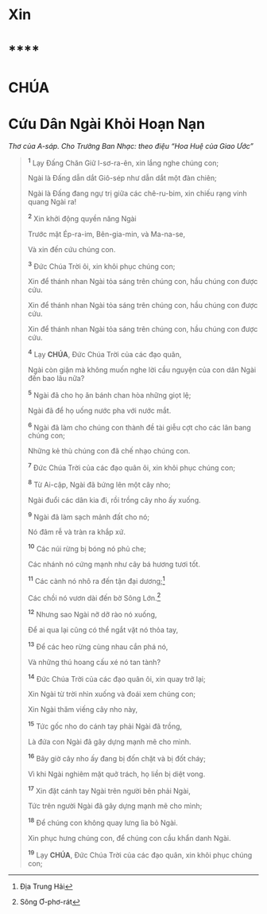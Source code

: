 # Xin

# \*\*\*\*

# CHÚA

# Cứu Dân Ngài Khỏi Hoạn Nạn

_Thơ của A-sáp. Cho Trưởng Ban Nhạc: theo điệu “Hoa Huệ của Giao Ước”_

> <sup><b>1</b></sup> Lạy Đấng Chăn Giữ I-sơ-ra-ên, xin lắng nghe chúng con;
>
> Ngài là Đấng dẫn dắt Giô-sép như dẫn dắt một đàn chiên;
>
> Ngài là Đấng đang ngự trị giữa các chê-ru-bim, xin chiếu rạng vinh quang Ngài ra!
>
> <sup><b>2</b></sup> Xin khởi động quyền năng Ngài
>
> Trước mặt Ép-ra-im, Bên-gia-min, và Ma-na-se,
>
> Và xin đến cứu chúng con.
>
> <sup><b>3</b></sup> Đức Chúa Trời ôi, xin khôi phục chúng con;
>
> Xin để thánh nhan Ngài tỏa sáng trên chúng con, hầu chúng con được cứu.
>
> Xin để thánh nhan Ngài tỏa sáng trên chúng con, hầu chúng con được cứu.
>
> Xin để thánh nhan Ngài tỏa sáng trên chúng con, hầu chúng con được cứu.
>
> <sup><b>4</b></sup> Lạy **CHÚA**, Đức Chúa Trời của các đạo quân,
>
> Ngài còn giận mà không muốn nghe lời cầu nguyện của con dân Ngài đến bao lâu nữa?
>
> <sup><b>5</b></sup> Ngài đã cho họ ăn bánh chan hòa những giọt lệ;
>
> Ngài đã để họ uống nước pha với nước mắt.
>
> <sup><b>6</b></sup> Ngài đã làm cho chúng con thành đề tài giễu cợt cho các lân bang chúng con;
>
> Những kẻ thù chúng con đã chế nhạo chúng con.
>
> <sup><b>7</b></sup> Đức Chúa Trời của các đạo quân ôi, xin khôi phục chúng con;
>
> <sup><b>8</b></sup> Từ Ai-cập, Ngài đã bứng lên một cây nho;
>
> Ngài đuổi các dân kia đi, rồi trồng cây nho ấy xuống.
>
> <sup><b>9</b></sup> Ngài đã làm sạch mảnh đất cho nó;
>
> Nó đâm rễ và tràn ra khắp xứ.
>
> <sup><b>10</b></sup> Các núi rừng bị bóng nó phủ che;
>
> Các nhánh nó cứng mạnh như cây bá hương tươi tốt.
>
> <sup><b>11</b></sup> Các cành nó nhô ra đến tận đại dương;[^1-d69bd8ae-2fc9-421b-8b56-42c4a2a12859]
>
> Các chồi nó vươn dài đến bờ Sông Lớn.[^2-d69bd8ae-2fc9-421b-8b56-42c4a2a12859]
>
> <sup><b>12</b></sup> Nhưng sao Ngài nỡ dỡ rào nó xuống,
>
> Để ai qua lại cũng có thể ngắt vặt nó thỏa tay,
>
> <sup><b>13</b></sup> Để các heo rừng cùng nhau cắn phá nó,
>
> Và những thú hoang cấu xé nó tan tành?
>
> <sup><b>14</b></sup> Đức Chúa Trời của các đạo quân ôi, xin quay trở lại;
>
> Xin Ngài từ trời nhìn xuống và đoái xem chúng con;
>
> Xin Ngài thăm viếng cây nho này,
>
> <sup><b>15</b></sup> Tức gốc nho do cánh tay phải Ngài đã trồng,
>
> Là đứa con Ngài đã gây dựng mạnh mẽ cho mình.
>
> <sup><b>16</b></sup> Bây giờ cây nho ấy đang bị đốn chặt và bị đốt cháy;
>
> Vì khi Ngài nghiêm mặt quở trách, họ liền bị diệt vong.
>
> <sup><b>17</b></sup> Xin đặt cánh tay Ngài trên người bên phải Ngài,
>
> Tức trên người Ngài đã gây dựng mạnh mẽ cho mình;
>
> <sup><b>18</b></sup> Để chúng con không quay lưng lìa bỏ Ngài.
>
> Xin phục hưng chúng con, để chúng con cầu khẩn danh Ngài.
>
> <sup><b>19</b></sup> Lạy **CHÚA**, Đức Chúa Trời của các đạo quân, xin khôi phục chúng con;

[^1-d69bd8ae-2fc9-421b-8b56-42c4a2a12859]: Địa Trung Hải

[^2-d69bd8ae-2fc9-421b-8b56-42c4a2a12859]: Sông Ơ-phơ-rát
